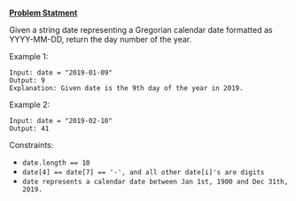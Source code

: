**[Problem Statment](https://leetcode.com/problems/day-of-the-year/)**

Given a string date representing a Gregorian calendar date formatted as YYYY-MM-DD, return the day number of the year.

Example 1:
```
Input: date = "2019-01-09"
Output: 9
Explanation: Given date is the 9th day of the year in 2019.
```
Example 2:
```
Input: date = "2019-02-10"
Output: 41
``` 

Constraints:

- `date.length == 10`
- `date[4] == date[7] == '-', and all other date[i]'s are digits`
- `date represents a calendar date between Jan 1st, 1900 and Dec 31th, 2019.`